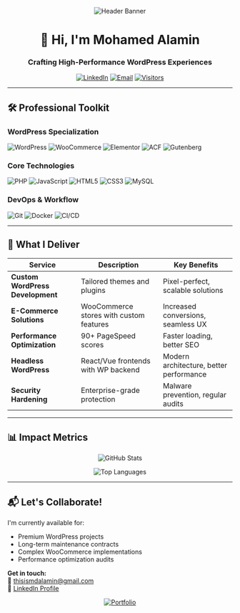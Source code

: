 <div align="center">
  
![Header Banner](https://github.com/thisisalamin/thisisalamin/assets/placeholder-for-actual-banner-image/banner.png) <!-- Consider adding a custom banner image -->

# 👋 Hi, I'm Mohamed Alamin
### Crafting High-Performance WordPress Experiences

[![LinkedIn](https://img.shields.io/badge/LinkedIn-Connect-blue?style=for-the-badge&logo=linkedin)](https://www.linkedin.com/in/thisismdalamin/)
[![Email](https://img.shields.io/badge/Email-Contact%20Me-red?style=for-the-badge&logo=gmail)](mailto:thisismdalamin@gmail.com)
[![Visitors](https://komarev.com/ghpvc/?username=thisisalamin&label=Profile%20Views&color=blueviolet&style=for-the-badge)](https://github.com/thisisalamin)

</div>

---

## 🛠️ Professional Toolkit

### WordPress Specialization
<div>
  <img src="https://img.shields.io/badge/WordPress-Expert-21759B?style=flat-square&logo=wordpress&logoColor=white" alt="WordPress">
  <img src="https://img.shields.io/badge/WooCommerce-Certified-96588A?style=flat-square&logo=woocommerce&logoColor=white" alt="WooCommerce">
  <img src="https://img.shields.io/badge/Elementor-Pro-92003B?style=flat-square&logo=elementor&logoColor=white" alt="Elementor">
  <img src="https://img.shields.io/badge/ACF-Custom%20Solutions-5B9291?style=flat-square" alt="ACF">
  <img src="https://img.shields.io/badge/Gutenberg-Blocks-3592C4?style=flat-square&logo=wordpress" alt="Gutenberg">
</div>

### Core Technologies
<div>
  <img src="https://img.shields.io/badge/PHP-8.0+-777BB4?style=flat-square&logo=php&logoColor=white" alt="PHP">
  <img src="https://img.shields.io/badge/JavaScript-ES6+-F7DF1E?style=flat-square&logo=javascript&logoColor=black" alt="JavaScript">
  <img src="https://img.shields.io/badge/HTML5-E34F26?style=flat-square&logo=html5&logoColor=white" alt="HTML5">
  <img src="https://img.shields.io/badge/CSS3-1572B6?style=flat-square&logo=css3&logoColor=white" alt="CSS3">
  <img src="https://img.shields.io/badge/MySQL-8.0-005C84?style=flat-square&logo=mysql&logoColor=white" alt="MySQL">
</div>

### DevOps & Workflow
<div>
  <img src="https://img.shields.io/badge/Git-Professional-F05032?style=flat-square&logo=git&logoColor=white" alt="Git">
  <img src="https://img.shields.io/badge/Docker-Containers-2496ED?style=flat-square&logo=docker&logoColor=white" alt="Docker">
  <img src="https://img.shields.io/badge/CI/CD-Implemented-5D3FD3?style=flat-square&logo=githubactions" alt="CI/CD">
</div>

---

## 🚀 What I Deliver

| Service | Description | Key Benefits |
|---------|------------|--------------|
| **Custom WordPress Development** | Tailored themes and plugins | Pixel-perfect, scalable solutions |
| **E-Commerce Solutions** | WooCommerce stores with custom features | Increased conversions, seamless UX |
| **Performance Optimization** | 90+ PageSpeed scores | Faster loading, better SEO |
| **Headless WordPress** | React/Vue frontends with WP backend | Modern architecture, better performance |
| **Security Hardening** | Enterprise-grade protection | Malware prevention, regular audits |

---

## 📊 Impact Metrics

<div align="center">

![GitHub Stats](https://github-readme-stats.vercel.app/api?username=thisisalamin&show_icons=true&count_private=true&theme=algolia&hide_border=true&include_all_commits=true)
  
![Top Languages](https://github-readme-stats.vercel.app/api/top-langs/?username=thisisalamin&layout=compact&theme=algolia&hide_border=true)

</div>

---


## 📬 Let's Collaborate!

I'm currently available for:
- Premium WordPress projects
- Long-term maintenance contracts
- Complex WooCommerce implementations
- Performance optimization audits

**Get in touch:**  
📧 [thisismdalamin@gmail.com](mailto:thisismdalamin@gmail.com)  
💼 [LinkedIn Profile](https://www.linkedin.com/in/thisismdalamin/)

<div align="center">
  
[![Portfolio](https://img.shields.io/badge/View-My%20Portfolio-8A2BE2?style=for-the-badge)](https://yourportfolio.com) <!-- Add your actual portfolio link -->
  
</div>
